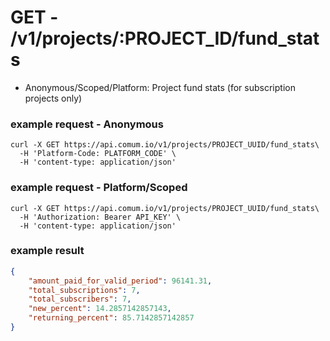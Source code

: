 # GET - /v1/projects/:PROJECT_ID/fund_stats

- Anonymous/Scoped/Platform:
    Project fund stats (for subscription projects only)

### example request - Anonymous

```curl
curl -X GET https://api.comum.io/v1/projects/PROJECT_UUID/fund_stats\
  -H 'Platform-Code: PLATFORM_CODE' \
  -H 'content-type: application/json'
```

### example request - Platform/Scoped

```curl
curl -X GET https://api.comum.io/v1/projects/PROJECT_UUID/fund_stats\
  -H 'Authorization: Bearer API_KEY' \
  -H 'content-type: application/json'
```

### example result

```json
{
	"amount_paid_for_valid_period": 96141.31,
	"total_subscriptions": 7,
	"total_subscribers": 7,
	"new_percent": 14.2857142857143,
	"returning_percent": 85.7142857142857
}
```
